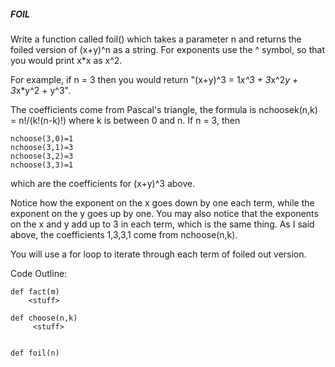 ##### FOIL
Write a function called foil() which takes a parameter n and returns the foiled version of (x+y)^n as a string. For 
exponents use the ^ symbol, so that you would print x*x as x^2. 

For example, if n = 3 then you would return "(x+y)^3 = 1*x^3 + 3*x^2*y + 3*x*y^2 + y^3".

The coefficients come from Pascal's triangle, the formula is nchoosek(n,k) = n!/(k!(n-k)!) where k is between 0 and n. 
If n = 3, then
```
nchoose(3,0)=1
nchoose(3,1)=3
nchoose(3,2)=3
nchoose(3,3)=1
```
which are the coefficients for (x+y)^3 above.

Notice how the exponent on the x goes down by one each term, while the exponent on the y goes up by one. You may also 
notice that the exponents on the x and y add up to 3 in each term, which is the same thing. As I said above, the 
coefficients 1,3,3,1 come from nchoose(n,k).

You will use a for loop to iterate through each term of foiled out version.


Code Outline:
```
def fact(m)
    <stuff>

def choose(n,k)
     <stuff>


def foil(n)
```
